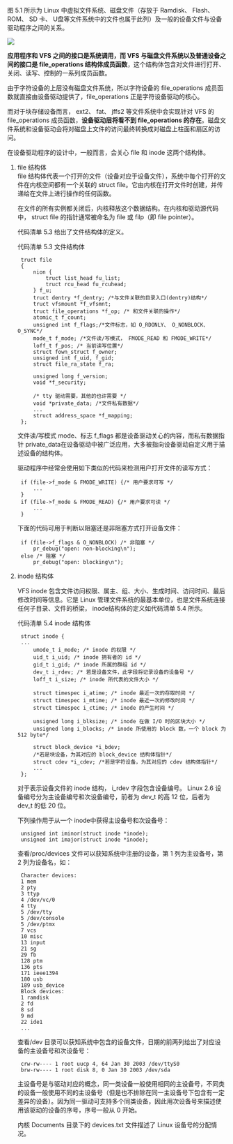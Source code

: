 图 5.1 所示为 Linux 中虚拟文件系统、磁盘文件（存放于 Ramdisk、 Flash、 ROM、 SD 卡、 U盘等文件系统中的文件也属于此列）及一般的设备文件与设备驱动程序之间的关系。

![](https://i.imgur.com/RS1JRHM.jpg)

**应用程序和 VFS 之间的接口是系统调用，而 VFS 与磁盘文件系统以及普通设备之间的接口是 file_operations 结构体成员函数**，这个结构体包含对文件进行打开、关闭、读写、控制的一系列成员函数。

由于字符设备的上层没有磁盘文件系统，所以字符设备的 file_operations 成员函数就直接由设备驱动提供了，file_operations 正是字符设备驱动的核心。

而对于块存储设备而言， ext2、 fat、 jffs2 等文件系统中会实现针对 VFS 的 file_operations 成员函数，**设备驱动层将看不到 file_operations 的存在**。磁盘文件系统和设备驱动会将对磁盘上文件的访问最终转换成对磁盘上柱面和扇区的访问。

在设备驱动程序的设计中，一般而言，会关心 file 和 inode 这两个结构体。

1. file 结构体  
	file 结构体代表一个打开的文件（设备对应于设备文件），系统中每个打开的文件在内核空间都有一个关联的 struct file。它由内核在打开文件时创建，并传递给在文件上进行操作的任何函数。  

	在文件的所有实例都关闭后，内核释放这个数据结构。在内核和驱动源代码中， struct file 的指针通常被命名为 file 或 filp（即 file pointer）。  

	代码清单 5.3 给出了文件结构体的定义。

	代码清单 5.3 文件结构体

		truct file
		{
			nion {
				truct list_head fu_list;
				truct rcu_head fu_rcuhead;
			} f_u;
			truct dentry *f_dentry; /*与文件关联的目录入口(dentry)结构*/
			truct vfsmount *f_vfsmnt;
			truct file_operations *f_op; /* 和文件关联的操作*/
			atomic_t f_count;
			unsigned int f_flags;/*文件标志，如 O_RDONLY、 O_NONBLOCK、 O_SYNC*/
			mode_t f_mode; /*文件读/写模式， FMODE_READ 和 FMODE_WRITE*/
			loff_t f_pos; /* 当前读写位置*/
			struct fown_struct f_owner;
			unsigned int f_uid, f_gid;
			struct file_ra_state f_ra;
			
			unsigned long f_version;
			void *f_security;
			
			/* tty 驱动需要，其他的也许需要 */
			void *private_data; /*文件私有数据*/
			...
			struct address_space *f_mapping;
		};

	文件读/写模式 mode、标志 f_flags 都是设备驱动关心的内容，而私有数据指针 private_data在设备驱动中被广泛应用，大多被指向设备驱动自定义用于描述设备的结构体。  

	驱动程序中经常会使用如下类似的代码来检测用户打开文件的读写方式：

		if (file->f_mode & FMODE_WRITE) {/* 用户要求可写 */
			...
		}
		if (file->f_mode & FMODE_READ) {/* 用户要求可读 */
			...
		}

	下面的代码可用于判断以阻塞还是非阻塞方式打开设备文件：

		if (file->f_flags & O_NONBLOCK) /* 非阻塞 */
			pr_debug("open: non-blocking\n");
		else /* 阻塞 */
			pr_debug("open: blocking\n");

2. inode 结构体

	VFS inode 包含文件访问权限、属主、组、大小、生成时间、访问时间、最后修改时间等信息。它是 Linux 管理文件系统的最基本单位，也是文件系统连接任何子目录、文件的桥梁， inode结构体的定义如代码清单 5.4 所示。

	代码清单 5.4 inode 结构体

		struct inode {
		...
			umode_t i_mode; /* inode 的权限 */
			uid_t i_uid; /* inode 拥有者的 id */
			gid_t i_gid; /* inode 所属的群组 id */
			dev_t i_rdev; /* 若是设备文件，此字段将记录设备的设备号 */
			loff_t i_size; /* inode 所代表的文件大小 */
			
			struct timespec i_atime; /* inode 最近一次的存取时间 */
			struct timespec i_mtime; /* inode 最近一次的修改时间 */
			struct timespec i_ctime; /* inode 的产生时间 */
			
			unsigned long i_blksize; /* inode 在做 I/O 时的区块大小 */
			unsigned long i_blocks; /* inode 所使用的 block 数，一个 block 为 512 byte*/
			
			struct block_device *i_bdev;
			/*若是块设备，为其对应的 block_device 结构体指针*/
			struct cdev *i_cdev; /*若是字符设备，为其对应的 cdev 结构体指针*/
			...
		};

	对于表示设备文件的 inode 结构， i_rdev 字段包含设备编号。 Linux 2.6 设备编号分为主设备编号和次设备编号，前者为 dev_t 的高 12 位，后者为 dev_t 的低 20 位。

	下列操作用于从一个 inode中获得主设备号和次设备号：

		unsigned int iminor(struct inode *inode);
		unsigned int imajor(struct inode *inode);

	查看/proc/devices 文件可以获知系统中注册的设备，第 1 列为主设备号，第 2 列为设备名，如：

		Character devices:
		1 mem
		2 pty
		3 ttyp
		4 /dev/vc/0
		4 tty
		5 /dev/tty
		5 /dev/console
		5 /dev/ptmx
		7 vcs
		10 misc
		13 input
		21 sg
		29 fb
		128 ptm
		136 pts
		171 ieee1394
		180 usb
		189 usb_device
		Block devices:
		1 ramdisk
		2 fd
		8 sd
		9 md
		22 ide1
		...

	查看/dev 目录可以获知系统中包含的设备文件，日期的前两列给出了对应设备的主设备号和次设备号：

		crw-rw---- 1 root uucp 4, 64 Jan 30 2003 /dev/ttyS0
		brw-rw---- 1 root disk 8, 0 Jan 30 2003 /dev/sda

	主设备号是与驱动对应的概念，同一类设备一般使用相同的主设备号，不同类的设备一般使用不同的主设备号（但是也不排除在同一主设备号下包含有一定差异的设备）。因为同一驱动可支持多个同类设备，因此用次设备号来描述使用该驱动的设备的序号，序号一般从 0 开始。

	内核 Documents 目录下的 devices.txt 文件描述了 Linux 设备号的分配情况。